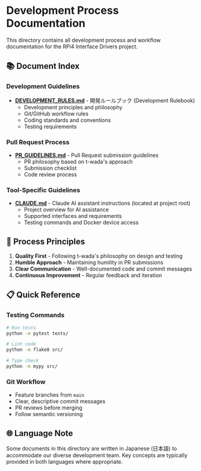 # Development Process Documentation

This directory contains all development process and workflow documentation for the RPi4 Interface Drivers project.

## 📚 Document Index

### Development Guidelines
- **[DEVELOPMENT_RULES.md](DEVELOPMENT_RULES.md)** - 開発ルールブック (Development Rulebook)
  - Development principles and philosophy
  - Git/GitHub workflow rules
  - Coding standards and conventions
  - Testing requirements

### Pull Request Process
- **[PR_GUIDELINES.md](PR_GUIDELINES.md)** - Pull Request submission guidelines
  - PR philosophy based on t-wada's approach
  - Submission checklist
  - Code review process

### Tool-Specific Guidelines
- **[CLAUDE.md](../../CLAUDE.md)** - Claude AI assistant instructions (located at project root)
  - Project overview for AI assistance
  - Supported interfaces and requirements
  - Testing commands and Docker device access

## 🎯 Process Principles

1. **Quality First** - Following t-wada's philosophy on design and testing
2. **Humble Approach** - Maintaining humility in PR submissions
3. **Clear Communication** - Well-documented code and commit messages
4. **Continuous Improvement** - Regular feedback and iteration

## 📋 Quick Reference

### Testing Commands
```bash
# Run tests
python -m pytest tests/

# Lint code
python -m flake8 src/

# Type check
python -m mypy src/
```

### Git Workflow
- Feature branches from `main`
- Clear, descriptive commit messages
- PR reviews before merging
- Follow semantic versioning

## 🌐 Language Note

Some documents in this directory are written in Japanese (日本語) to accommodate our diverse development team. Key concepts are typically provided in both languages where appropriate.